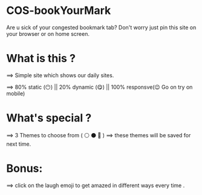 # COS-bookYourMark
Are u sick of your congested bookmark tab? Don't worry just pin this site on your browser or on home screen.

# What is this ?
==> Simple site which shows our daily sites.

==> 80% static (😶) ||  20% dynamic (😋)  ||  100% responsve(😉 Go on try on mobile)
	     
# What's special ?
==> 3 Themes to choose from ( ⚪ ⚫ 🔵 )
==> these themes will be saved for next time.

# Bonus:
==> click on the laugh emoji to get amazed in different ways every time .
